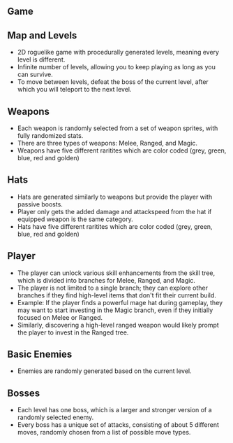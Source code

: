 ## Game

## Map and Levels  
- 2D roguelike game with procedurally generated levels, meaning every level is different.  
- Infinite number of levels, allowing you to keep playing as long as you can survive.  
- To move between levels, defeat the boss of the current level, after which you will teleport to the next level.


## Weapons  
- Each weapon is randomly selected from a set of weapon sprites, with fully randomized stats.  
- There are three types of weapons: Melee, Ranged, and Magic.
- Weapons have five different raritites which are color coded (grey, green, blue, red and golden)


## Hats  
- Hats are generated similarly to weapons but provide the player with passive boosts.
- Player only gets the added damage and attackspeed from the hat if equipped weapon is the same category.
- Hats have five different raritites which are color coded (grey, green, blue, red and golden)


## Player  
- The player can unlock various skill enhancements from the skill tree, which is divided into branches for Melee, Ranged, and Magic.  
- The player is not limited to a single branch; they can explore other branches if they find high-level items that don't fit their current build.  
- Example: If the player finds a powerful mage hat during gameplay, they may want to start investing in the Magic branch, even if they initially focused on Melee or Ranged.  
- Similarly, discovering a high-level ranged weapon would likely prompt the player to invest in the Ranged tree.


## Basic Enemies  
- Enemies are randomly generated based on the current level.


## Bosses  
- Each level has one boss, which is a larger and stronger version of a randomly selected enemy.  
- Every boss has a unique set of attacks, consisting of about 5 different moves, randomly chosen from a list of possible move types.
